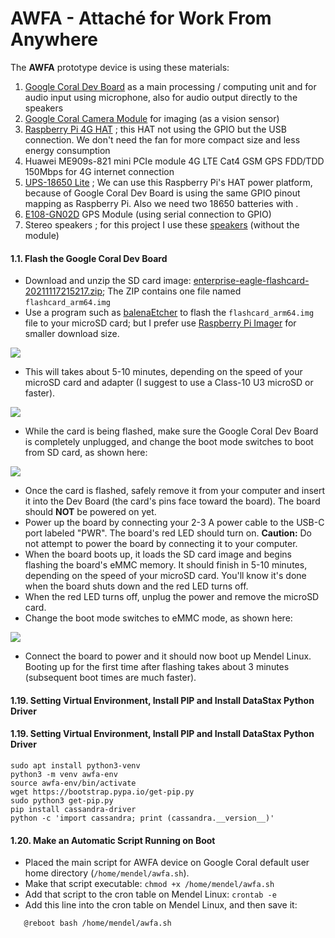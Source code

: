 # AWFA - Attaché for Work From Anywhere

The **AWFA** prototype device is using these materials:

1. [Google Coral Dev Board](https://coral.ai/docs/dev-board/get-started) as a main processing / computing unit and for audio input using microphone, also for audio output directly to the speakers
2. [Google Coral Camera Module](https://coral.ai/products/camera) for imaging (as a vision sensor)
3. [Raspberry Pi 4G HAT](https://wiki.52pi.com/index.php?title=EP-0128) ; this HAT not using the GPIO but the USB connection. We don't need the fan for more compact size and less energy consumption
4. Huawei ME909s-821 mini PCIe module 4G LTE Cat4 GSM GPS FDD/TDD 150Mbps for 4G internet connection
5. [UPS-18650 Lite](https://www.tindie.com/products/rachel/ups-18650-lite-a-power-platform-for-raspberry-pi/) ; We can use this Raspberry Pi's HAT power platform, because of Google Coral Dev Board is using the same GPIO pinout mapping as Raspberry Pi. Also we need two 18650 batteries with .
6. [E108-GN02D](https://www.ebyte.com/en/product-view-news.html?id=1125) GPS Module (using serial connection to GPIO)
7. Stereo speakers ; for this project I use these [speakers](https://www.waveshare.com/wiki/WM8960_Audio_HAT) (without the module)


#### 1.1. Flash the Google Coral Dev Board ####

* Download and unzip the SD card image: [enterprise-eagle-flashcard-20211117215217.zip](https://mendel-linux.org/images/enterprise/eagle/enterprise-eagle-flashcard-20211117215217.zip); The ZIP contains one file named `flashcard_arm64.img`
* Use a program such as [balenaEtcher](https://www.balena.io/etcher/) to flash the `flashcard_arm64.img` file to your microSD card; but I prefer use [Raspberry Pi Imager](https://downloads.raspberrypi.org/imager/) for smaller download size. 

![](https://awfa.danito.id/images/balena-etcher-vs-raspberry-pi-imager-480px.png)

* This will takes about 5-10 minutes, depending on the speed of your microSD card and adapter (I suggest to use a Class-10 U3 microSD or faster).

![](https://awfa.danito.id/images/awfa-microsd-card-class10-u3-640px.jpg)

* While the card is being flashed, make sure the Google Coral Dev Board is completely unplugged, and change the boot mode switches to boot from SD card, as shown here:

![](https://awfa.danito.id/images/awfa-google-coral-sdcard-boot-mode-switch-640px.jpg)

* Once the card is flashed, safely remove it from your computer and insert it into the Dev Board (the card's pins face toward the board). The board should **NOT** be powered on yet.
* Power up the board by connecting your 2-3 A power cable to the USB-C port labeled "PWR". The board's red LED should turn on. **Caution:** Do not attempt to power the board by connecting it to your computer.
* When the board boots up, it loads the SD card image and begins flashing the board's eMMC memory.  It should finish in 5-10 minutes, depending on the speed of your microSD card.  You'll know it's done when the board shuts down and the red LED turns off.
* When the red LED turns off, unplug the power and remove the microSD card.
* Change the boot mode switches to eMMC mode, as shown here:

![](https://awfa.danito.id/images/awfa-google-coral-emmc-boot-mode-switch-640px.jpg)

* Connect the board to power and it should now boot up Mendel Linux. Booting up for the first time after flashing takes about 3 minutes (subsequent boot times are much faster). 



#### 1.19. Setting Virtual Environment, Install PIP and Install DataStax Python Driver ####




#### 1.19. Setting Virtual Environment, Install PIP and Install DataStax Python Driver ####

    sudo apt install python3-venv
    python3 -m venv awfa-env
    source awfa-env/bin/activate
    wget https://bootstrap.pypa.io/get-pip.py
    sudo python3 get-pip.py
    pip install cassandra-driver
    python -c 'import cassandra; print (cassandra.__version__)'
    


#### 1.20. Make an Automatic Script Running on Boot ####

* Placed the main script for AWFA device on Google Coral default user home directory (`/home/mendel/awfa.sh`).
* Make that script executable: `chmod +x /home/mendel/awfa.sh`
* Add that script to the cron table on Mendel Linux: `crontab -e`
* Add this line into the cron table on Mendel Linux, and then save it:


`    @reboot bash /home/mendel/awfa.sh `

    
    
